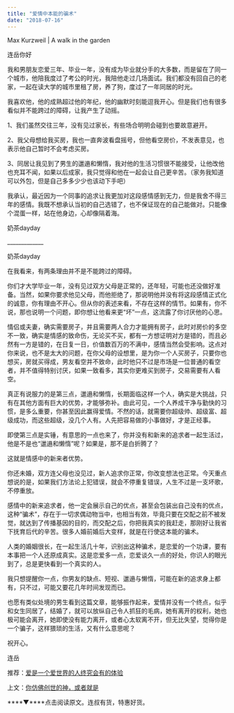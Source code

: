 ```yaml
---
title: "爱情中本能的骗术"
date: "2018-07-16"
---
```


Max Kurzweil | A walk in the garden

连岳你好

我和男朋友恋爱三年、毕业一年，没有成为毕业就分手的大多数，而是留在了同一个城市，他陪我度过了考公的时光，我陪他走过几场面试。我们都没有回自己的老家，一起在读大学的城市里租了房，养了狗，度过了一年同居的时光。

我喜欢他，他的成熟超过他的年纪，他的幽默时刻能逗我开心。但是我们也有很多看似并不能跨过的障碍，让我产生了动摇。

1、我们虽然交往三年，没有见过家长，有些场合明明会碰到也要故意避开。

2、我父母想给我买房，我也一直奔波看盘摇号，但他看空房价，不发表意见，也表示他自己暂时不会考虑买房。

3、同居让我见到了男生的邋遢和懒惰，我对他的生活习惯很不能接受，让他改他也充耳不闻，如果以后成家，我只觉得和他在一起会让自己更辛苦。（家务我知道可以外包，但是自己多多少少也该动下手吧）

我承认，最近因为一个同事的追求让我更加对这段感情感到无力，但是我舍不得三年的感情。我既不想承认当初的自己选错了，也不保证现在的自己能做对。只能像个混蛋一样，站在他身边，心却像隔着海。

奶茶dayday

\_\_\_\_\_\_\_\_\_\_\_\_\_

奶茶dayday

在我看来，有两条理由并不是不能跨过的障碍。

你们才大学毕业一年，没有见过双方父母是正常的，还年轻，可能也还没做好准备。当然，如果你要求他见父母，而他拒绝了，那说明他并没有将这段感情正式化的诚意，你有理由不开心。但从你的表述来看，不存在这样的情节。如果有，你不说，那也说明一个问题，即你想让他看来更“坏”一点，这流露了你讨厌他的心思。

情侣或夫妻，确实需要房子，并且需要两人合力才能拥有房子，此时对房价的多空不一致，确实是情感的致命伤，无论买不买，都有一方想证明对方是错的，而且必然有一方是错的，在日复一日，价值数百万的不满中，感情当然会受影响。这点对你来说，也不是太大的问题，在你父母的设想里，是为你一个人买房子，只要你也想买，房就买得成，男友看空并不致命，此时他只不过是市场是一位普通的看空者，并不值得特别讨厌，如果一致看多，其实你更难买到房子，交易需要有人看空。

真正有说服力的是第三点，邋遢和懒惰，长期面临这样一个人，确实是大挑战，只有在其他方面有巨大的优势，才能够弥补。由此可见，一个人养成干净与勤快的习惯，是多么重要，你甚至因此赢得爱情。不然的话，就需要你超级帅、超级富、超级成功，而这些超级，没几个人有。人先把容易做的小事做好，才是正经事。

即使第三点是实锤，有意思的一点也来了，你并没有和新来的追求者一起生活过，他是不是也“邋遢和懒惰”呢？如果是，那不是白折腾了？

这就是情感中的新来者优势。

你还未婚，双方连父母也没见过，新人追求你正常，你改变想法也正常。今天重点想说的是，如果我们方法论上犯错误，就会不停重复错误，人生不过是一支坏歌，不停重放。

感情中的新来追求者，他一定会展示自己的优点，甚至会包装出自己没有的优点，这种“骗术”，存在于一切求偶动物当中，也相当有效，毕竟只要在交配之前不被发觉，就达到了传播基因的目的，而交配之后，你把我真实的我赶走，那刚好让我省下抚育后代的辛苦。很多人婚前婚后大变样，就是在行使这本能的骗术。

人类的婚姻很长，在一起生活几十年，识别出这种骗术，是恋爱的一个功课，要有本事把一个人还原成真实。这是恋爱多一点，恋爱谈久一点的好处，你识人的眼光到了，总是更快看到一个真实的人。

我只想提醒你一点，你男友的缺点、短视、邋遢与懒惰，可能在新的追求身上都有，只不过，可能又要花几年时间发现而已。

也愿有类似处境的男生看到这篇文章，能够振作起来，爱情并没有一个终点，似乎和女生同居了，结婚了，就可以放纵自己令人抓狂的毛病，她有离开的权利，她也极可能会离开，她即使没有能力离开，或者心太软离不开，但无比失望，觉得你是一个骗子，这样猥琐的生活，又有什么意思呢？

祝开心。

连岳

推荐：[爱是一个爱世界的人终究会有的体验](http://mp.weixin.qq.com/s?__biz=MjM5NDU0Mjk2MQ==&mid=2651629073&idx=1&sn=ad1dfa69f516f9e0a7b39b950934bc1e&chksm=bd7e220f8a09ab19b51e67e9e0930b5602a934722a6ef329c576eef29534c5abef09824b13eb&scene=21#wechat_redirect)

上文：[你仿佛创世的神，或者就是](http://mp.weixin.qq.com/s?__biz=MjM5NDU0Mjk2MQ==&mid=2651629297&idx=1&sn=dd41e25c24f87a8d649c526ffad4c86d&chksm=bd7e22ef8a09abf9abf93712189a24600c89cefdfb33982edff4af1ed0082f42f696c44af52d&scene=21#wechat_redirect)

****▼****点击阅读原文。连叔有货，特惠好货。
